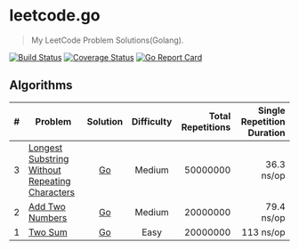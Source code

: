 # leetcode.go

> My LeetCode Problem Solutions(Golang).

[![Build Status](https://travis-ci.org/WindomZ/leetcode.svg?branch=master)](https://travis-ci.org/WindomZ/leetcode)
[![Coverage Status](https://coveralls.io/repos/github/WindomZ/leetcode/badge.svg?branch=master)](https://coveralls.io/github/WindomZ/leetcode?branch=master)
[![Go Report Card](https://goreportcard.com/badge/github.com/WindomZ/leetcode)](https://goreportcard.com/report/github.com/WindomZ/leetcode)

## Algorithms

| # | Problem | Solution | Difficulty | Total Repetitions | Single Repetition Duration |
|---| ----- | :--------: | :----------: | ----------: | ----------: |
|3|[Longest Substring Without Repeating Characters][Algorithms-3]|[Go][Algorithms-3-Go]|Medium|50000000|36.3 ns/op|
|2|[Add Two Numbers][Algorithms-2]|[Go][Algorithms-2-Go]|Medium|20000000|79.4 ns/op|
|1|[Two Sum][Algorithms-1]|[Go][Algorithms-1-Go]|Easy|20000000|113 ns/op|

[Algorithms-3-Go]:algorithms/go/lengthOfLongestSubstring.go
[Algorithms-3]:https://leetcode.com/problems/longest-substring-without-repeating-characters/
[Algorithms-2-Go]:algorithms/go/addTwoNumbers.go
[Algorithms-2]:https://oj.leetcode.com/problems/add-two-numbers/
[Algorithms-1-Go]:algorithms/go/twoSum.go
[Algorithms-1]:https://oj.leetcode.com/problems/two-sum/
